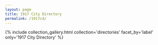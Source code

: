 ```yaml
---
layout: page
title: 1917 City Directory
permalink: /1917cd/
---
```


{% include collection_gallery.html collection='directories' facet_by='label' only='1917 City Directory' %}

